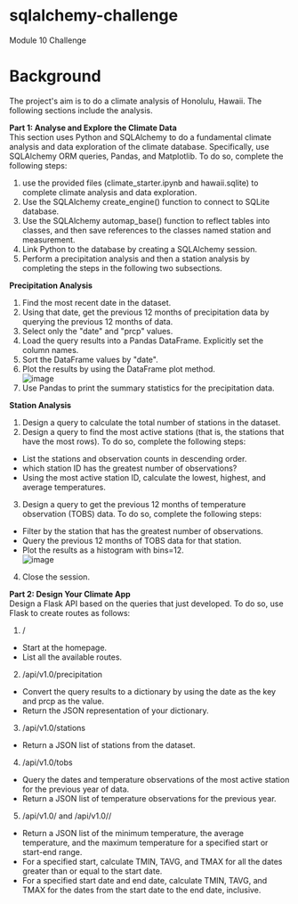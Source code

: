 # sqlalchemy-challenge
Module 10 Challenge

# Background
The project's aim is to do a climate analysis of Honolulu, Hawaii. The following sections include the analysis. 

**Part 1: Analyse and Explore the Climate Data**\
This section uses Python and SQLAlchemy to do a fundamental climate analysis and data exploration of the climate database. Specifically, use SQLAlchemy ORM queries, Pandas, and Matplotlib. To do so, complete the following steps:
1. use the provided files (climate_starter.ipynb and hawaii.sqlite) to complete climate analysis and data exploration.
2. Use the SQLAlchemy create_engine() function to connect to SQLite database.
3. Use the SQLAlchemy automap_base() function to reflect tables into classes, and then save references to the classes named station and measurement.
4. Link Python to the database by creating a SQLAlchemy session.
5. Perform a precipitation analysis and then a station analysis by completing the steps in the following two subsections.

**Precipitation Analysis**
1. Find the most recent date in the dataset.
2. Using that date, get the previous 12 months of precipitation data by querying the previous 12 months of data.
3. Select only the "date" and "prcp" values.
4. Load the query results into a Pandas DataFrame. Explicitly set the column names.
5. Sort the DataFrame values by "date".
6. Plot the results by using the DataFrame plot method.\
  ![image](https://github.com/lakigit/sqlalchemy-challenge/assets/138610916/83a8450c-b637-4999-b544-56b69831d87a)
7. Use Pandas to print the summary statistics for the precipitation data.

**Station Analysis**
1. Design a query to calculate the total number of stations in the dataset.
2. Design a query to find the most active stations (that is, the stations that have the most rows). To do so, complete the following steps:
  - List the stations and observation counts in descending order.
  - which station ID has the greatest number of observations?
  - Using the most active station ID, calculate the lowest, highest, and average temperatures.
3. Design a query to get the previous 12 months of temperature observation (TOBS) data. To do so, complete the following steps:
  - Filter by the station that has the greatest number of observations.
  - Query the previous 12 months of TOBS data for that station.
  - Plot the results as a histogram with bins=12.\
  ![image](https://github.com/lakigit/sqlalchemy-challenge/assets/138610916/7de2bf11-3a48-4361-b4c9-f4b23dc5d1b2)
4. Close the session.

**Part 2: Design Your Climate App**\
Design a Flask API based on the queries that just developed. To do so, use Flask to create routes as follows:

1. /
  - Start at the homepage.
  - List all the available routes.

2. /api/v1.0/precipitation
  - Convert the query results to a dictionary by using the date as the key and prcp as the value.
  - Return the JSON representation of your dictionary.

3. /api/v1.0/stations
  - Return a JSON list of stations from the dataset.
    
4. /api/v1.0/tobs
  - Query the dates and temperature observations of the most active station for the previous year of data.
  - Return a JSON list of temperature observations for the previous year.

5. /api/v1.0/<start> and /api/v1.0/<start>/<end>
  - Return a JSON list of the minimum temperature, the average temperature, and the maximum temperature for a specified start or start-end range.
  - For a specified start, calculate TMIN, TAVG, and TMAX for all the dates greater than or equal to the start date.
  - For a specified start date and end date, calculate TMIN, TAVG, and TMAX for the dates from the start date to the end date, inclusive.
